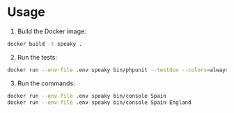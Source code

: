 # Usage

1. Build the Docker image:

```bash
docker build -t speaky .
```

2. Run the tests:

```bash
docker run --env-file .env speaky bin/phpunit --testdox --colors=always --coverage-text
```

3. Run the commands:

```bash
docker run --env-file .env speaky bin/console Spain
docker run --env-file .env speaky bin/console Spain England
```
